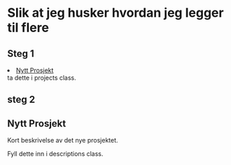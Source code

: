 # Slik at jeg husker hvordan jeg legger til flere

## Steg 1

<li><a href="#newproject">Nytt Prosjekt</a></li> ta dette i projects class.

## steg 2

<div id="newproject">
    <h2>Nytt Prosjekt</h2>
    <p>Kort beskrivelse av det nye prosjektet.</p>
</div>

Fyll dette inn i descriptions class.